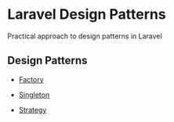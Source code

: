 # Laravel Design Patterns
Practical approach to design patterns in Laravel

## Design Patterns

[comment]: <> (# Factory)
* [Factory](https://github.com/kenny08gt/laravel-design-patterns/tree/master/app/Objects/Factory)

[comment]: <> (# Singleton)
* [Singleton](https://github.com/kenny08gt/laravel-design-patterns/tree/master/app/Objects/Factory)

[comment]: <> (# Strategy)
* [Strategy](https://github.com/kenny08gt/laravel-design-patterns/tree/master/app/Objects/Factory)
